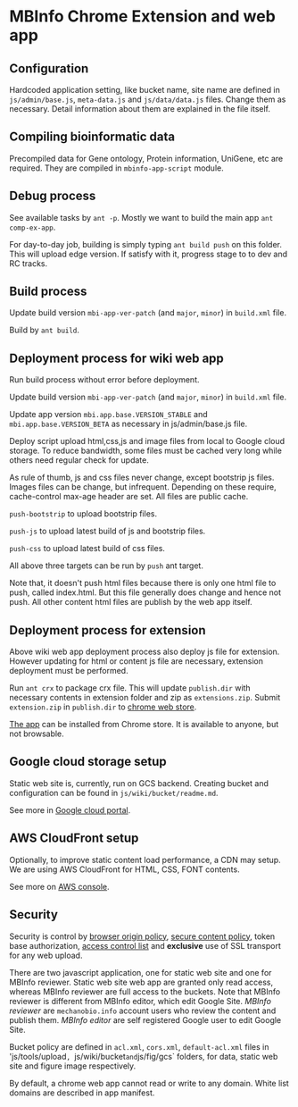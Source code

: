 # MBInfo Chrome Extension and web app

Configuration
-------------

Hardcoded application setting, like bucket name, site name are defined in
`js/admin/base.js`, `meta-data.js` and `js/data/data.js` files. Change them as necessary. Detail information about them are explained in the file itself.

Compiling bioinformatic data
----------------------------

Precompiled data for Gene ontology, Protein information, UniGene, etc are required. They are compiled in `mbinfo-app-script` module.

Debug process
-------------

See available tasks by `ant -p`. Mostly we want to build the main app `ant comp-ex-app`.

For day-to-day job, building is simply typing `ant build push` on this folder. This will upload edge version. If satisfy with it, progress stage to to dev and RC tracks.


Build process
-------------

Update build version `mbi-app-ver-patch` (and `major`, `minor`) in `build.xml`
file.

Build by `ant build`.


Deployment process for wiki web app
-----------------------------------

Run build process without error before deployment.

Update build version `mbi-app-ver-patch` (and `major`, `minor`) in `build.xml`
file.

Update app version `mbi.app.base.VERSION_STABLE` and `mbi.app.base.VERSION_BETA`
as necessary in js/admin/base.js file.

Deploy script upload html,css,js and image files from local to Google cloud storage.
To reduce bandwidth, some files must be cached very long while others need regular
check for update.

As rule of thumb, js and css files never change, except bootstrip js files. Images files
can be change, but infrequent. Depending on these require, cache-control max-age
header are set. All files are public cache.

`push-bootstrip` to upload bootstrip files.

`push-js` to upload latest build of js and bootstrip files.

`push-css` to upload latest build of css files.

All above three targets can be run by `push` ant target.

Note that, it doesn't push html files because there is only one html file to push,
called index.html. But this file generally does change and hence not push. All other
content html files are publish by the web app itself.


Deployment process for extension
--------------------------------

Above wiki web app deployment process also deploy js file for extension. However
updating for html or content js file are necessary, extension deployment must
be performed.

Run `ant crx` to package crx file. This will update `publish.dir` with necessary
contents in extension folder and zip as `extensions.zip`. Submit `extension.zip` in `publish.dir`
to [chrome web store](https://chrome.google.com/webstore/developer/dashboard).

[The app](https://chrome.google.com/webstore/detail/mbinfo-wiki-editor/fcojbcccmkgamiifkdkkcplcjniiemmj) can be installed from Chrome store. It is available to anyone, but not browsable.


Google cloud storage setup
--------------------------

Static web site is, currently, run on GCS backend. Creating bucket and configuration
can be found in `js/wiki/bucket/readme.md`.

See more in [Google cloud portal](https://cloud.google.com).


AWS CloudFront setup
--------------------

Optionally, to improve static content load performance, a CDN may setup. We are using
AWS CloudFront for HTML, CSS, FONT contents.

See more on [AWS console](https://console.aws.amazon.com).


Security
--------

Security is control by [browser origin policy](http://www.w3.org/Security/wiki/Same_Origin_Policy),
[secure content policy](http://developer.chrome.com/extensions/contentSecurityPolicy.html), token base
authorization, [access control list](https://developers.google.com/storage/docs/accesscontrol) and
 **exclusive** use of SSL transport for any web upload.

There are two javascript application, one for static web site and one for MBInfo reviewer. Static
web site web app are granted only read access, whereas MBInfo reviewer are full access to the buckets.
Note that MBInfo reviewer is different from MBInfo editor, which edit Google Site.
*MBInfo reviewer* are `mechanobio.info` account users who review the content and publish them.
*MBInfo editor* are self registered Google user to edit Google Site.

Bucket policy are defined in `acl.xml`, `cors.xml`, `default-acl.xml` files
in 'js/tools/upload`, `js/wiki/bucket` and `js/fig/gcs` folders,
for data, static web site and figure image respectively.

By default, a chrome web app cannot read or write to any domain. White list domains are
described in app manifest.


